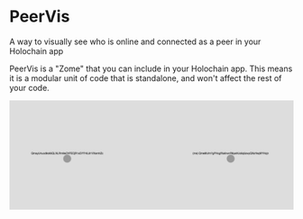 # PeerVis
A way to visually see who is online and connected as a peer in your Holochain app

PeerVis is a "Zome" that you can include in your Holochain app. This means it is a modular unit of code that is standalone, and won't affect the rest of your code.

![PeerVis screenshot](/screenshot.png)

